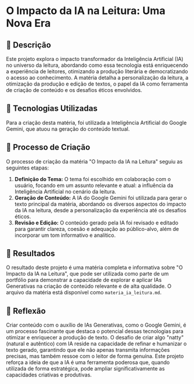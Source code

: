 # O Impacto da IA na Leitura: Uma Nova Era

## 📒 Descrição
Este projeto explora o impacto transformador da Inteligência Artificial (IA) no universo da leitura, abordando como essa tecnologia está enriquecendo a experiência de leitores, otimizando a produção literária e democratizando o acesso ao conhecimento. A matéria detalha a personalização da leitura, a otimização da produção e edição de textos, o papel da IA como ferramenta de criação de conteúdo e os desafios éticos envolvidos.



## 🤖 Tecnologias Utilizadas
Para a criação desta matéria, foi utilizada a Inteligência Artificial do Google Gemini, que atuou na geração do conteúdo textual.




## 🧐 Processo de Criação
O processo de criação da matéria "O Impacto da IA na Leitura" seguiu as seguintes etapas:

1.  **Definição do Tema:** O tema foi escolhido em colaboração com o usuário, focando em um assunto relevante e atual: a influência da Inteligência Artificial no cenário da leitura.
2.  **Geração de Conteúdo:** A IA do Google Gemini foi utilizada para gerar o texto principal da matéria, abordando os diversos aspectos do impacto da IA na leitura, desde a personalização da experiência até os desafios éticos.
3.  **Revisão e Edição:** O conteúdo gerado pela IA foi revisado e editado para garantir clareza, coesão e adequação ao público-alvo, além de incorporar um tom informativo e analítico.




## 🚀 Resultados
O resultado deste projeto é uma matéria completa e informativa sobre "O Impacto da IA na Leitura", que pode ser utilizada como parte de um portfólio para demonstrar a capacidade de explorar e aplicar IAs Generativas na criação de conteúdo relevante e de alta qualidade. O arquivo da matéria está disponível como `materia_ia_leitura.md`.




## 💭 Reflexão
Criar conteúdo com o auxílio de IAs Generativas, como o Google Gemini, é um processo fascinante que destaca o potencial dessas tecnologias para otimizar e enriquecer a produção de texto. O desafio de criar algo "natty" (natural e autêntico) com IA reside na capacidade de refinar e humanizar o texto gerado, garantindo que ele não apenas transmita informações precisas, mas também ressoe com o leitor de forma genuína. Este projeto reforça a ideia de que a IA é uma ferramenta poderosa que, quando utilizada de forma estratégica, pode ampliar significativamente as capacidades criativas e produtivas.


